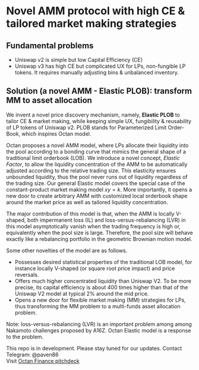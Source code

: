# Novel AMM protocol with high CE & tailored market making strategies
## Fundamental problems
- Uniswap v2 is simple but low Capital Efficiency (CE)
- Uniswap v3 has high CE but complicated UX for LPs, non-fungible LP tokens. It requires manually adjusting bins &  unbalanced inventory.
## Solution (a novel AMM - Elastic PLOB): transform MM to asset allocation
We invent a novel price discovery mechanism, namely, **Elastic PLOB** to tailor CE & market making, while keeping simple UX, fungibility & reusability of LP tokens of Uniswap v2. PLOB stands for Parameterized Limit Order-Book, which inspires Octan model.

Octan proposes a novel AMM model, where LPs allocate their liquidity into the pool according to a bonding curve that mimics the general shape of a traditional limit orderbook (LOB). We introduce a novel concept, *Elastic Factor*, to allow the liquidity concentration of the AMM to be automatically adjusted according to the relative trading size. This elasticity ensures unbounded liquidity, thus the pool never runs out of liquidity regardless of the trading size. Our general Elastic model covers the special case of the constant-product market making model $xy=k$. More importantly, it opens a new door to create arbitrary AMM with customized local orderbook shape around the market price as well as tailored liquidity concentration.

The major contribution of this model is that, when the AMM is locally V-shaped, both impermanent loss (IL) and loss-versus-rebalancing (LVR) in this model asymptotically vanish when the trading frequency is high or, equivalently when the pool size is large. Therefore, the pool size will behave exactly like a rebalancing portfolio in the geometric Brownian motion model.

Some other novelties of the model are as follows.
- Possesses desired statistical properties of the traditional LOB model, for instance locally V-shaped (or square root price impact) and price reversals.
- Offers much higher concentrated liquidity than Uniswap V2. To be more precise, its capital efficiency is about 400 times higher than that of the Uniswap V2 model at typical 2% around the mid price.
- Opens a new door for flexible market making (MM) strategies for LPs, thus transforming the MM problem to a multi-funds asset allocation problem. 

Note: loss-versus-rebalancing (LVR) is an important problem among among Nakamoto challenges proposed by A16Z. Octan Elastic model is a response to the problem.

This repo is in development.
Please stay tuned for our updates. Contact Telegram: @paven86  
Visit [Octan Finance pitchdeck](https://drive.google.com/file/d/1cTCvypJ9B4Q6s5kPFoZjSEcmGbUY2DEC/view?usp=sharing)
